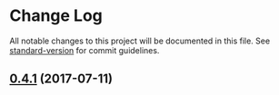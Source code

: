 # Change Log

All notable changes to this project will be documented in this file.
See [standard-version](https://github.com/conventional-changelog/standard-version) for commit guidelines.

<a name="0.4.1"></a>
## [0.4.1](https://github.com/ec-europa/europa-component-library/compare/@ec-europa/ecl-labels@0.4.0...@ec-europa/ecl-labels@0.4.1) (2017-07-11)
